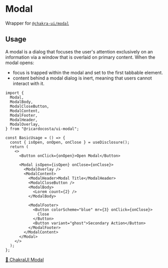 # Modal

Wrapper for [`@chakra-ui/modal`](https://github.com/chakra-ui/chakra-ui/tree/main/packages/components/modal)

## Usage

A modal is a dialog that focuses the user's attention exclusively on an information via a window that is overlaid on primary content. When the modal opens:

- focus is trapped within the modal and set to the first tabbable element.
- content behind a modal dialog is inert, meaning that users cannot interact with it.

```tsx
import {
  Modal,
  ModalBody,
  ModalCloseButton,
  ModalContent,
  ModalFooter,
  ModalHeader,
  ModalOverlay,
} from "@ricardocosta/ui-modal";

const BasicUsage = () => {
  const { isOpen, onOpen, onClose } = useDisclosure();
  return (
    <>
      <Button onClick={onOpen}>Open Modal</Button>

      <Modal isOpen={isOpen} onClose={onClose}>
        <ModalOverlay />
        <ModalContent>
          <ModalHeader>Modal Title</ModalHeader>
          <ModalCloseButton />
          <ModalBody>
            <Lorem count={2} />
          </ModalBody>

          <ModalFooter>
            <Button colorScheme="blue" mr={3} onClick={onClose}>
              Close
            </Button>
            <Button variant="ghost">Secondary Action</Button>
          </ModalFooter>
        </ModalContent>
      </Modal>
    </>
  );
};
```

[🔗 ChakraUI Modal](https://chakra-ui.com/docs/components/modal)
